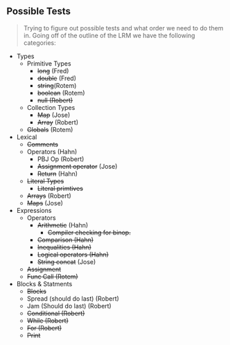 ## Possible Tests

> Trying to figure out possible tests and what order we need to do them in.
> Going off of the outline of the LRM we have the following categories:

* Types
    * Primitive Types
        * ~~long~~ (Fred)
        * ~~double~~ (Fred)
        * ~~string~~(Rotem)
        * ~~boolean~~ (Rotem) 
        * ~~null (Robert)~~ 
    * Collection Types
        * ~~Map~~ (Jose)
        * ~~Array~~ (Robert)
    * ~~Globals~~ (Rotem)
* Lexical
    * ~~Comments~~
    * Operators (Hahn)
        * PBJ Op (Robert)
        * ~~Assignment operator~~ (Jose)
        * ~~Return~~ (Hahn)
    * ~~Literal Types~~
        * ~~Literal primtives~~
    * ~~Arrays~~ (Robert)
    * ~~Maps~~ (Jose)
* Expressions
    * Operators
        * ~~Arithmetic~~ (Hahn)
          * ~~Compiler checking for binop.~~
        * ~~Comparison (Hahn)~~
        * ~~Inequalities (Hahn)~~
        * ~~Logical operators (Hahn)~~
        * ~~String concat~~ (Jose)
    * ~~Assignment~~
    * ~~Func Call (Rotem)~~
* Blocks & Statments
    * ~~Blocks~~
    * Spread (should do last) (Robert)
    * Jam (Should do last) (Robert)
    * ~~Conditional (Robert)~~
    * ~~While (Robert)~~
    * ~~For (Robert)~~
    * ~~Print~~

